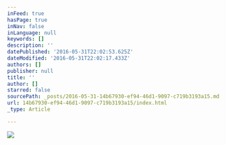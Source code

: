 ```yaml
---
inFeed: true
hasPage: true
inNav: false
inLanguage: null
keywords: []
description: ''
datePublished: '2016-05-31T22:02:53.625Z'
dateModified: '2016-05-31T22:02:17.433Z'
authors: []
publisher: null
title: ''
author: []
starred: false
sourcePath: _posts/2016-05-31-14b67930-ef94-46d1-9097-c719b3193a15.md
url: 14b67930-ef94-46d1-9097-c719b3193a15/index.html
_type: Article

---
```

![](https://the-grid-user-content.s3-us-west-2.amazonaws.com/ef75c43c-4a5b-4b4d-9d9d-89d70ecfb042.jpg)